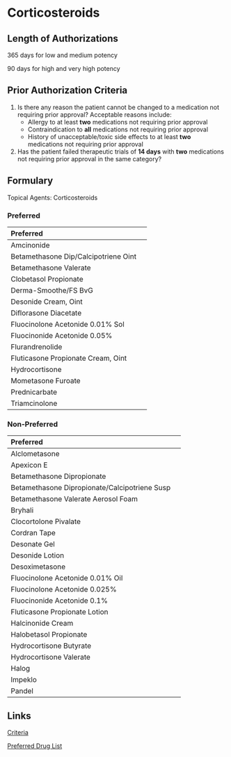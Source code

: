 # Corticosteroids

## Length of Authorizations

365 days for low and medium potency

90 days for high and very high potency

## Prior Authorization Criteria

1.  Is there any reason the patient cannot be changed to a medication not requiring prior approval? Acceptable reasons include:
    -   Allergy to at least **two** medications not requiring prior approval
    -   Contraindication to **all** medications not requiring prior approval
    -   History of unacceptable/toxic side effects to at least **two** medications not requiring prior approval
2.  Has the patient failed therapeutic trials of **14 days** with **two** medications not requiring prior approval in the same category?

## Formulary

Topical Agents: Corticosteroids

### Preferred

| Preferred                            |      |
| :----------------------------------- | ---: |
| Amcinonide                           |      |
| Betamethasone Dip/Calcipotriene Oint |      |
| Betamethasone Valerate               |      |
| Clobetasol Propionate                |      |
| Derma-Smoothe/FS BvG                 |      |
| Desonide Cream, Oint                 |      |
| Diflorasone Diacetate                |      |
| Fluocinolone Acetonide 0.01% Sol     |      |
| Fluocinonide Acetonide 0.05%         |      |
| Flurandrenolide                      |      |
| Fluticasone Propionate Cream, Oint   |      |
| Hydrocortisone                       |      |
| Mometasone Furoate                   |      |
| Prednicarbate                        |      |
| Triamcinolone                        |      |

### Non-Preferred

| Preferred                                     |      |
| :-------------------------------------------- | ---: |
| Alclometasone                                 |      |
| Apexicon E                                    |      |
| Betamethasone Dipropionate                    |      |
| Betamethasone Dipropionate/Calcipotriene Susp |      |
| Betamethasone Valerate Aerosol Foam           |      |
| Bryhali                                       |      |
| Clocortolone Pivalate                         |      |
| Cordran Tape                                  |      |
| Desonate Gel                                  |      |
| Desonide Lotion                               |      |
| Desoximetasone                                |      |
| Fluocinolone Acetonide 0.01% Oil              |      |
| Fluocinolone Acetonide 0.025%                 |      |
| Fluocinonide Acetonide 0.1%                   |      |
| Fluticasone Propionate Lotion                 |      |
| Halcinonide Cream                             |      |
| Halobetasol Propionate                        |      |
| Hydrocortisone Butyrate                       |      |
| Hydrocortisone Valerate                       |      |
| Halog                                         |      |
| Impeklo                                       |      |
| Pandel                                        |      |

## Links

[Criteria](https://pharmacy.medicaid.ohio.gov/sites/default/files/20220415_UPDL_Criteria_FINAL_.pdf#page=99)

[Preferred Drug List](https://pharmacy.medicaid.ohio.gov/sites/default/files/20220701_UPDL_FINAL.pdf#page=32)